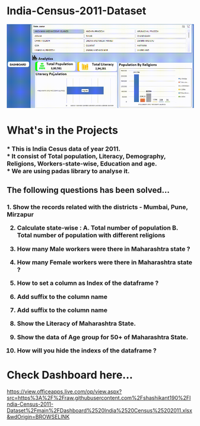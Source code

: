 # India-Census-2011-Dataset
<img  alt="data_analyst"  src="https://github.com/shashikant190/India-Census-2011-Dataset/blob/main/Dashboard-Recording.gif">

# What's in the Projects
<h3>
* This is India Cesus data of year 2011.<br>
* It consist of Total population, Literacy, Demography, Religions, Workers-state-wise, Education and age.<br>
* We are using padas library to analyse it.
</h3>
<h2>The following questions has been solved...</h2>
<h3>
1. Show the records related with the districts - Mumbai, Pune, Mirzapur

2. Calculate state-wise :
A. Total number of population
B. Total number of population with different religions

3. How many Male workers were there in Maharashtra state ?

4. How many Female workers were there in Maharashtra state ?

5. How to set a column as Index of the dataframe ?

6. Add suffix to the column name

7. Add suffix to the column name

8. Show the Literacy of Maharashtra State.

9. Show the data of Age group for 50+ of Maharashtra State.

10. How will you hide the indexs of the dataframe ?
</h3>

<!-- 
# Dashboard video here..
https://drive.google.com/file/d/1DkQcK1N7SO_ojOilEmPYmb0YlfAkwtf1/view?usp=share_link -->

# Check Dashboard here...
https://view.officeapps.live.com/op/view.aspx?src=https%3A%2F%2Fraw.githubusercontent.com%2Fshashikant190%2FIndia-Census-2011-Dataset%2Fmain%2FDashboard%2520India%2520Census%25202011.xlsx&wdOrigin=BROWSELINK
